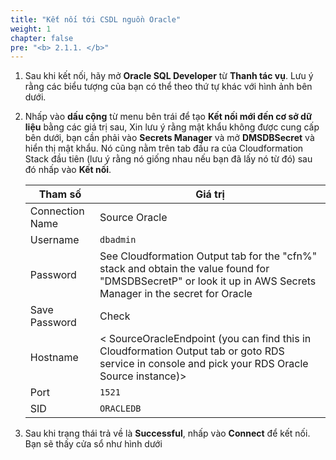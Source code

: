 ```yaml
---
title: "Kết nối tới CSDL nguồn Oracle"
weight: 1
chapter: false
pre: "<b> 2.1.1. </b>"
---
```


1. Sau khi kết nối, hãy mở **Oracle SQL Developer** từ **Thanh tác vụ**. Lưu ý rằng các biểu tượng của bạn có thể theo thứ tự khác với hình ảnh bên dưới.

1. Nhấp vào **dấu cộng** từ menu bên trái để tạo **Kết nối mới đến cơ sở dữ liệu** bằng các giá trị sau, Xin lưu ý rằng mật khẩu không được cung cấp bên dưới, bạn cần phải vào **Secrets Manager** và mở **DMSDBSecret** và hiển thị mật khẩu. Nó cũng nằm trên tab đầu ra của Cloudformation Stack đầu tiên (lưu ý rằng nó giống nhau nếu bạn đã lấy nó từ đó) sau đó nhấp vào **Kết nối**.

    |  Tham số	 |  Giá trị  |
    |----------------|-------------------------|
    |  Connection Name	 |  Source Oracle  |
    |  Username	 |  `dbadmin`  |
    |  Password	 |  See Cloudformation Output tab for the "cfn%" stack and obtain the value found for "DMSDBSecretP" or look it up in AWS Secrets Manager in the secret for Oracle  |
    |  Save Password	 |  Check  |
    |  Hostname  | 	< SourceOracleEndpoint (you can find this in Cloudformation Output tab or goto RDS service in console and  pick your RDS Oracle Source instance)>  |
    |  Port	 |  `1521`  |
    |  SID	 |  `ORACLEDB`  |

1. Sau khi trạng thái trả về là **Successful**, nhấp vào **Connect** để kết nối. Bạn sẽ thấy cửa sổ như hình dưới

[]()